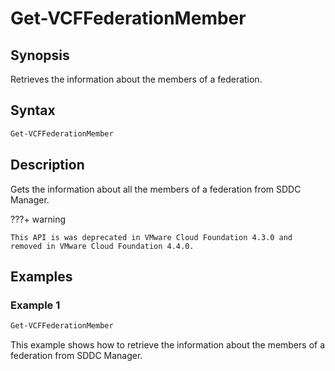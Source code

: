 # Get-VCFFederationMember

## Synopsis

Retrieves the information about the members of a federation.

## Syntax

```powershell
Get-VCFFederationMember
```

## Description

Gets the information about all the members of a federation from SDDC Manager.

???+ warning

    This API is was deprecated in VMware Cloud Foundation 4.3.0 and removed in VMware Cloud Foundation 4.4.0.

## Examples

### Example 1

```powershell
Get-VCFFederationMember
```

This example shows how to retrieve the information about the members of a federation from SDDC Manager.
